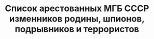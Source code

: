 ---
title: Список арестованных МГБ СССР изменников родины, шпионов, подрывников и террористов
description: АП РФ, ф.3, т.16, оп.57, дело 100, лист 55
images:
- /disk/pictures/v16/3-57-100-55.jpg
- /disk/pictures/v16/3-57-100-56.jpg
- /disk/pictures/v16/3-57-100-57.jpg
- /disk/pictures/v16/3-57-100-58.jpg
- /disk/pictures/v16/3-57-100-59.jpg
- /disk/pictures/v16/3-57-100-60.jpg
---